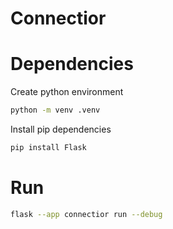 # Connectior

# Dependencies
Create python environment
```bash
python -m venv .venv
```
Install pip dependencies
```bash
pip install Flask
```

# Run
```bash
flask --app connectior run --debug
```